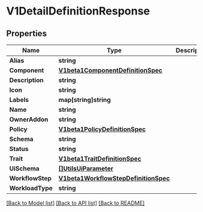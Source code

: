 # V1DetailDefinitionResponse

## Properties

Name | Type | Description | Notes
------------ | ------------- | ------------- | -------------
**Alias** | **string** |  | 
**Component** | [**V1beta1ComponentDefinitionSpec**](V1beta1ComponentDefinitionSpec.md) |  | [optional] 
**Description** | **string** |  | 
**Icon** | **string** |  | 
**Labels** | **map[string]string** |  | 
**Name** | **string** |  | 
**OwnerAddon** | **string** |  | 
**Policy** | [**V1beta1PolicyDefinitionSpec**](V1beta1PolicyDefinitionSpec.md) |  | [optional] 
**Schema** | **string** |  | 
**Status** | **string** |  | 
**Trait** | [**V1beta1TraitDefinitionSpec**](V1beta1TraitDefinitionSpec.md) |  | [optional] 
**UiSchema** | [**[]UtilsUiParameter**](UtilsUiParameter.md) |  | 
**WorkflowStep** | [**V1beta1WorkflowStepDefinitionSpec**](V1beta1WorkflowStepDefinitionSpec.md) |  | [optional] 
**WorkloadType** | **string** |  | [optional] 

[[Back to Model list]](../README.md#documentation-for-models) [[Back to API list]](../README.md#documentation-for-api-endpoints) [[Back to README]](../README.md)


